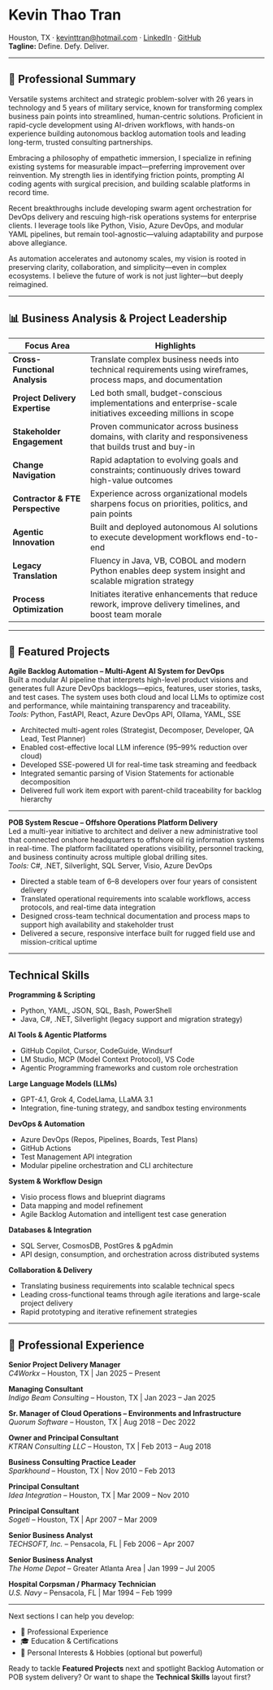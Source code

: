 
# Kevin Thao Tran  
Houston, TX · kevinttran@hotmail.com · [LinkedIn](https://www.linkedin.com/in/kevintran) · [GitHub](https://github.com/oldmantran)  
**Tagline:** Define. Defy. Deliver.

---

## 🧠 Professional Summary

Versatile systems architect and strategic problem-solver with 26 years in technology and 5 years of military service, known for transforming complex business pain points into streamlined, human-centric solutions. Proficient in rapid-cycle development using AI-driven workflows, with hands-on experience building autonomous backlog automation tools and leading long-term, trusted consulting partnerships.

Embracing a philosophy of empathetic immersion, I specialize in refining existing systems for measurable impact—preferring improvement over reinvention. My strength lies in identifying friction points, prompting AI coding agents with surgical precision, and building scalable platforms in record time.

Recent breakthroughs include developing swarm agent orchestration for DevOps delivery and rescuing high-risk operations systems for enterprise clients. I leverage tools like Python, Visio, Azure DevOps, and modular YAML pipelines, but remain tool-agnostic—valuing adaptability and purpose above allegiance.

As automation accelerates and autonomy scales, my vision is rooted in preserving clarity, collaboration, and simplicity—even in complex ecosystems. I believe the future of work is not just lighter—but deeply reimagined.

---

## 📊 Business Analysis & Project Leadership

| Focus Area               | Highlights                                                                 |
|--------------------------|----------------------------------------------------------------------------|
| **Cross-Functional Analysis** | Translate complex business needs into technical requirements using wireframes, process maps, and documentation |
| **Project Delivery Expertise** | Led both small, budget-conscious implementations and enterprise-scale initiatives exceeding millions in scope |
| **Stakeholder Engagement** | Proven communicator across business domains, with clarity and responsiveness that builds trust and buy-in |
| **Change Navigation**     | Rapid adaptation to evolving goals and constraints; continuously drives toward high-value outcomes |
| **Contractor & FTE Perspective** | Experience across organizational models sharpens focus on priorities, politics, and pain points |
| **Agentic Innovation**    | Built and deployed autonomous AI solutions to execute development workflows end-to-end |
| **Legacy Translation**    | Fluency in Java, VB, COBOL and modern Python enables deep system insight and scalable migration strategy |
| **Process Optimization**  | Initiates iterative enhancements that reduce rework, improve delivery timelines, and boost team morale |

---

## 🚧 Featured Projects

**Agile Backlog Automation – Multi-Agent AI System for DevOps**  
Built a modular AI pipeline that interprets high-level product visions and generates full Azure DevOps backlogs—epics, features, user stories, tasks, and test cases. The system uses both cloud and local LLMs to optimize cost and performance, while maintaining transparency and traceability.  
*Tools:* Python, FastAPI, React, Azure DevOps API, Ollama, YAML, SSE  
- Architected multi-agent roles (Strategist, Decomposer, Developer, QA Lead, Test Planner)  
- Enabled cost-effective local LLM inference (95–99% reduction over cloud)  
- Developed SSE-powered UI for real-time task streaming and feedback  
- Integrated semantic parsing of Vision Statements for actionable decomposition  
- Delivered full work item export with parent-child traceability for backlog hierarchy

---

**POB System Rescue – Offshore Operations Platform Delivery**  
Led a multi-year initiative to architect and deliver a new administrative tool that connected onshore headquarters to offshore oil rig information systems in real-time. The platform facilitated operations visibility, personnel tracking, and business continuity across multiple global drilling sites.  
*Tools:* C#, .NET, Silverlight, SQL Server, Visio, Azure DevOps  
- Directed a stable team of 6–8 developers over four years of consistent delivery  
- Translated operational requirements into scalable workflows, access protocols, and real-time data integration  
- Designed cross-team technical documentation and process maps to support high availability and stakeholder trust  
- Delivered a secure, responsive interface built for rugged field use and mission-critical uptime

---

## Technical Skills

**Programming & Scripting**  
- Python, YAML, JSON, SQL, Bash, PowerShell
- Java, C#, .NET, Silverlight (legacy support and migration strategy)

**AI Tools & Agentic Platforms**  
- GitHub Copilot, Cursor, CodeGuide, Windsurf  
- LM Studio, MCP (Model Context Protocol), VS Code  
- Agentic Programming frameworks and custom role orchestration

**Large Language Models (LLMs)**  
- GPT-4.1, Grok 4, CodeLlama, LLaMA 3.1  
- Integration, fine-tuning strategy, and sandbox testing environments

**DevOps & Automation**  
- Azure DevOps (Repos, Pipelines, Boards, Test Plans)  
- GitHub Actions  
- Test Management API integration  
- Modular pipeline orchestration and CLI architecture

**System & Workflow Design**  
- Visio process flows and blueprint diagrams  
- Data mapping and model refinement  
- Agile Backlog Automation and intelligent test case generation

**Databases & Integration**  
- SQL Server, CosmosDB, PostGres & pgAdmin  
- API design, consumption, and orchestration across distributed systems

**Collaboration & Delivery**  
- Translating business requirements into scalable technical specs  
- Leading cross-functional teams through agile iterations and large-scale project delivery  
- Rapid prototyping and iterative refinement strategies

---

## 💼 Professional Experience

**Senior Project Delivery Manager**  
*C4Workx* – Houston, TX | Jan 2025 – Present  

**Managing Consultant**  
*Indigo Beam Consulting* – Houston, TX | Jan 2023 – Jan 2025  

**Sr. Manager of Cloud Operations – Environments and Infrastructure**  
*Quorum Software* – Houston, TX | Aug 2018 – Dec 2022  

**Owner and Principal Consultant**  
*KTRAN Consulting LLC* – Houston, TX | Feb 2013 – Aug 2018  

**Business Consulting Practice Leader**  
*Sparkhound* – Houston, TX | Nov 2010 – Feb 2013  

**Principal Consultant**  
*Idea Integration* – Houston, TX | Mar 2009 – Nov 2010  

**Principal Consultant**  
*Sogeti* – Houston, TX | Apr 2007 – Mar 2009  

**Senior Business Analyst**  
*TECHSOFT, Inc.* – Pensacola, FL | Feb 2006 – Apr 2007  

**Senior Business Analyst**  
*The Home Depot* – Greater Atlanta Area | Jan 1999 – Jul 2005  

**Hospital Corpsman / Pharmacy Technician**  
*U.S. Navy* – Pensacola, FL | Mar 1994 – Feb 1999  

---

Next sections I can help you develop:

- 💼 Professional Experience
- 🎓 Education & Certifications
- 🎯 Personal Interests & Hobbies (optional but powerful)

Ready to tackle **Featured Projects** next and spotlight Backlog Automation or POB system delivery? Or want to shape the **Technical Skills** layout first?
